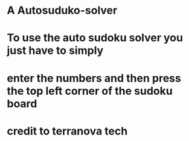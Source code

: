 # A Autosuduko-solver
# To use the auto sudoku solver you just have to simply 
# enter the numbers and then press the top left corner of the sudoku board
# credit to terranova tech
